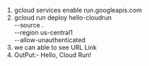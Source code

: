 1. gcloud services enable run.googleapis.com
2. gcloud run deploy hello-cloudrun \
  --source . \
  --region us-central1 \
  --allow-unauthenticated
3. we can able to see URL Link
4. OutPut:- Hello, Cloud Run!

